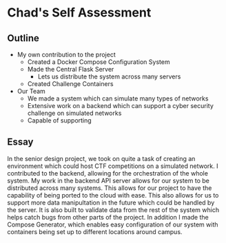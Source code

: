 # Chad's Self Assessment

## Outline
* My own contribution to the project
  * Created a Docker Compose Configuration System
  * Made the Central Flask Server 
    * Lets us distribute the system across many servers
  * Created Challenge Containers
* Our Team
  * We made a system which can simulate many types of networks
  * Extensive work on a backend which can support a cyber security challenge on simulated networks
  * Capable of supporting

## Essay
In the senior design project, we took on quite a task of creating an environment which could host CTF competitions on a simulated network. I contributed to the backend, allowing for the orchestration of the whole system. My work in the backend API server allows for our system to be distributed across many systems. This allows for our project to have the capability of being ported to the cloud with ease. This also allows for us to support more data manipultation in the future which could be handled by the server. It is also built to validate data from the rest of the system which helps catch bugs from other parts of the project. In addition I made the Compose Generator, which enables easy configuration of our system with containers being set up to different locations around campus. 
